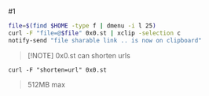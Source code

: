 #1 

```bash
file=$(find $HOME -type f | dmenu -i l 25)
curl -F "file=@$file" 0x0.st | xclip -selection c
notify-send "file sharable link .. is now on clipboard"
```


> [!NOTE] 0x0.st
>  can shorten urls
```
curl -F "shorten=url" 0x0.st
```
>  

> 512MB max
